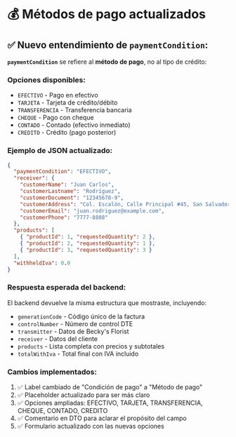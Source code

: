 # 💰 Métodos de pago actualizados

## ✅ **Nuevo entendimiento de `paymentCondition`:**

**`paymentCondition`** se refiere al **método de pago**, no al tipo de crédito:

### **Opciones disponibles:**
- `EFECTIVO` - Pago en efectivo
- `TARJETA` - Tarjeta de crédito/débito  
- `TRANSFERENCIA` - Transferencia bancaria
- `CHEQUE` - Pago con cheque
- `CONTADO` - Contado (efectivo inmediato)
- `CREDITO` - Crédito (pago posterior)

### **Ejemplo de JSON actualizado:**

```json
{
  "paymentCondition": "EFECTIVO",
  "receiver": {
    "customerName": "Juan Carlos",
    "customerLastname": "Rodríguez",
    "customerDocument": "12345678-9",
    "customerAddress": "Col. Escalón, Calle Principal #45, San Salvador",
    "customerEmail": "juan.rodriguez@example.com",
    "customerPhone": "7777-8888"
  },
  "products": [
    { "productId": 1, "requestedQuantity": 2 },
    { "productId": 2, "requestedQuantity": 1 },
    { "productId": 3, "requestedQuantity": 3 }
  ],
  "withheldIva": 0.0
}
```

### **Respuesta esperada del backend:**
El backend devuelve la misma estructura que mostraste, incluyendo:
- `generationCode` - Código único de la factura
- `controlNumber` - Número de control DTE  
- `transmitter` - Datos de Becky's Florist
- `receiver` - Datos del cliente
- `products` - Lista completa con precios y subtotales
- `totalWithIva` - Total final con IVA incluido

### **Cambios implementados:**
1. ✅ Label cambiado de "Condición de pago" a "Método de pago"
2. ✅ Placeholder actualizado para ser más claro
3. ✅ Opciones ampliadas: EFECTIVO, TARJETA, TRANSFERENCIA, CHEQUE, CONTADO, CREDITO
4. ✅ Comentario en DTO para aclarar el propósito del campo
5. ✅ Formulario actualizado con las nuevas opciones